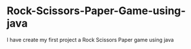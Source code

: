 # Rock-Scissors-Paper-Game-using-java
I have create my first project  a Rock Scissors Paper game using java 
